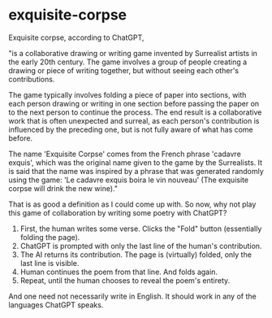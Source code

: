 # exquisite-corpse

Exquisite corpse, according to ChatGPT, 

"is a collaborative drawing or writing game invented by Surrealist artists in the 
early 20th century. The game involves a group of people creating a drawing or piece of writing 
together, but without seeing each other's contributions.

The game typically involves folding a piece of paper into sections, with each person drawing or 
writing in one section before passing the paper on to the next person to continue the process. The end
result is a collaborative work that is often unexpected and surreal, as each person's contribution 
is influenced by the preceding one, but is not fully aware of what has come before.

The name 'Exquisite Corpse' comes from the French phrase 'cadavre exquis', which was the original 
name given to the game by the Surrealists. It is said that the name was inspired by a phrase that was 
generated randomly using the game: 'Le cadavre exquis boira le vin nouveau' (The exquisite corpse 
will drink the new wine)."

That is as good a definition as I could come up with. So now, why not play this game of collaboration 
by writing some poetry with ChatGPT?

1) First, the human writes some verse. Clicks the "Fold" button (essentially folding the page). 
2) ChatGPT is prompted with only the last line of the human's contribution.  
3) The AI returns its contribution. The page is (virtually) folded, only the last line is visible.
4) Human continues the poem from that line. And folds again.
5) Repeat, until the human chooses to reveal the poem's entirety.

And one need not necessarily write in English. It should work in any of the languages ChatGPT
speaks.


